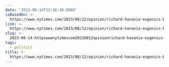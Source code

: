 ```yaml
---
date: '2023-08-14T13:36:36.000Z'
isBasedOn: >-
  https://www.nytimes.com/2023/08/12/opinion/richard-hanania-eugenics-billionaires.html?smid=nytcore-ios-share&referringSource=articleShare
link: >-
  https://www.nytimes.com/2023/08/12/opinion/richard-hanania-eugenics-billionaires.html?smid=nytcore-ios-share&referringSource=articleShare
slug: >-
  2023-08-14-httpswwwnytimescom20230812opinionrichard-hanania-eugenics-billionaireshtmlsmidnytcore-ios-shareandreferringsourcearticleshare
tags:
  - politics
title: >-
  https://www.nytimes.com/2023/08/12/opinion/richard-hanania-eugenics-billionaires.html?smid=nytcore-ios-share&referringSource=articleShare
---
```


